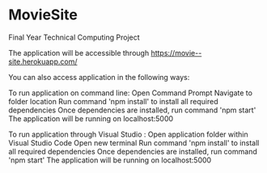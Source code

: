 # MovieSite
Final Year Technical Computing Project

The application will be accessible through https://movie--site.herokuapp.com/


You can also access application in the following ways:

To run application on command line:
Open Command Prompt
Navigate to folder location
Run command 'npm install' to install all required dependencies
Once dependencies are installed, run command 'npm start'
The application will be running on localhost:5000


To run application through Visual Studio :
Open application folder within Visual Studio Code
Open new terminal
Run command 'npm install' to install all required dependencies
Once dependencies are installed, run command 'npm start'
The application will be running on localhost:5000